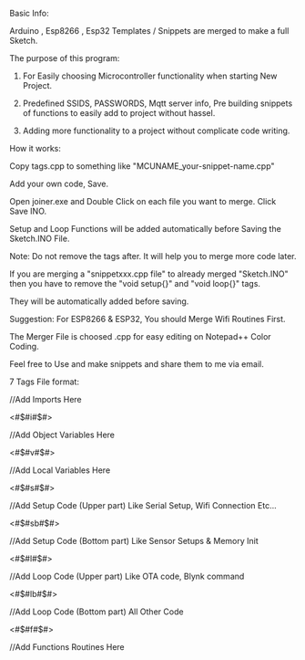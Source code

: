 Basic Info:

Arduino , Esp8266 , Esp32 Templates / Snippets are merged to make a full Sketch.

The purpose of this program:

1) For Easily choosing Microcontroller functionality when starting New Project.

2) Predefined SSIDS, PASSWORDS, Mqtt server info, Pre building snippets of functions to easily add to project without hassel.

3) Adding more functionality to a project without complicate code writing.

How it works:

Copy tags.cpp to something like "MCUNAME_your-snippet-name.cpp"

Add your own code, Save.

Open joiner.exe and Double Click on each file you want to merge. Click Save INO.

Setup and Loop Functions will be added automatically before Saving the Sketch.INO File.

Note: Do not remove the tags after. It will help you to merge more code later.

If you are merging a "snippetxxx.cpp file" to already merged "Sketch.INO" then you have to remove the "void setup{}" and "void loop{}" tags. 

They will be automatically added before saving.



Suggestion: For ESP8266 & ESP32, You should Merge Wifi Routines First.

The Merger File is choosed .cpp for easy editing on Notepad++ Color Coding.

Feel free to Use and make snippets and share them to me via email.








7 Tags File format:

//Add Imports Here

<#$#i#$#>

//Add Object Variables Here

<#$#v#$#>

//Add Local Variables Here

<#$#s#$#>

//Add Setup Code (Upper part) Like Serial Setup, Wifi Connection Etc...

<#$#sb#$#>

//Add Setup Code (Bottom part) Like Sensor Setups & Memory Init

<#$#l#$#>

//Add Loop Code (Upper part) Like OTA code, Blynk command

<#$#lb#$#>

//Add Loop Code (Bottom part) All Other Code

<#$#f#$#>

//Add Functions Routines Here
